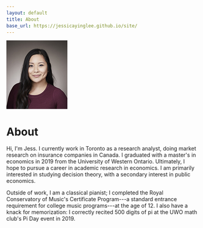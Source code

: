 ```yaml
---
layout: default
title: About
base_url: https://jessicayinglee.github.io/site/
---
```


<div class="headshot-wrapper">
<img src="assets/headshot-2018.jpg" alt="Professional headshot of Jess" title="Jess">
</div>
<h1 class="page-heading">About</h1>

Hi, I'm Jess. I currently work in Toronto as a research analyst, doing market research on insurance companies in Canada. I graduated with a master's in economics in 2019 from the University of Western Ontario. Ultimately, I hope to pursue a career in academic research in economics. I am primarily interested in studying decision theory, with a secondary interest in public economics.

Outside of work, I am a classical pianist; I completed the Royal Conservatory of Music's Certificate Program---a standard entrance requirement for college music programs---at the age of 12. I also have a knack for memorization: I correctly recited 500 digits of pi at the UWO math club's Pi Day event in 2019. 
